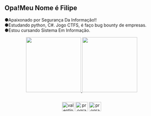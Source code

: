 <h2>Opa!Meu Nome é Filipe</h2>

●Apaixonado por Segurança Da Informação!!<br>
●Estudando python, C#. Jogo CTFS, é faço bug bounty de empresas.<br>
●Estou cursando Sistema Em Informação.<br>

<div align="center">
  <a href="https://github.com/felpscybernet">
  <img height="180em" src="https://github-readme-stats.vercel.app/api?username=felpscybernet&show_icons=true&theme=outrun&include_all_commits=true&count_private=true"/>
  <img height="180em" src="https://github-readme-stats.vercel.app/api/top-langs/?username=felpscybernet&layout=compact&langs_count=7&theme=outrun"/>
   <br>


  ##
  
  <div>
    <a href="https://www.linkedin.com/in/filipe-santos-araujo-1b809b21a/" target="blank"><img align="center" src="https://raw.githubusercontent.com/rahuldkjain/github-profile-readme-generator/master/src/images/icons/Social/linked-in-alt.svg" alt="valentine fernandes" height="30" width="40" /></a>
    <a href="https://www.instagram.com/filipesantosaraujo34/" target="blank"><img align="center" src="https://raw.githubusercontent.com/rahuldkjain/github-profile-readme-generator/master/src/images/icons/Social/instagram.svg" alt="programmerscrunity" height="30" width="40" /></a>
    <a href="https://dashboard.heroku.com/apps" target="blank"><img align="center" src="https://raw.githubusercontent.com/rahuldkjain/github-profile-readme-generator/master/src/images/icons/Social/instagram.svg" alt="programmerscrunity" height="30" width="40" /></a>
    
  </div>